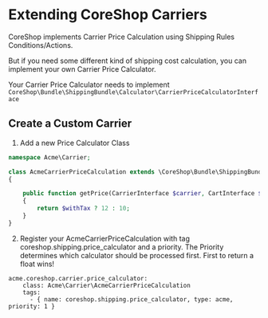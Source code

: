 # Extending CoreShop Carriers

CoreShop implements Carrier Price Calculation using Shipping Rules Conditions/Actions.

But if you need some different kind of shipping cost calculation, you can implement your own Carrier Price Calculator.

Your Carrier Price Calculator needs to implement ```CoreShop\Bundle\ShippingBundle\Calculator\CarrierPriceCalculatorInterface```

## Create a Custom Carrier

1. Add a new Price Calculator Class

```php
namespace Acme\Carrier;

class AcmeCarrierPriceCalculation extends \CoreShop\Bundle\ShippingBundle\Calculator\CarrierPriceCalculatorInterface
{

    public function getPrice(CarrierInterface $carrier, CartInterface $cart, AddressInterface $address, $withTax = true)
    {
        return $withTax ? 12 : 10;
    }
}

```

2. Register your AcmeCarrierPriceCalculation with tag coreshop.shipping.price_calculator and a priority. The
   Priority determines which calculator should be processed first. First to return a float wins!

```
acme.coreshop.carrier.price_calculator:
    class: Acme\Carrier\AcmeCarrierPriceCalculation
    tags:
      - { name: coreshop.shipping.price_calculator, type: acme, priority: 1 }
```